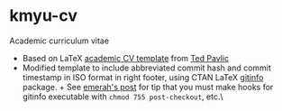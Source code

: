 <!-- Time-stamp: <2013-07-26 09:21:28 amoebe> -->
kmyu-cv
========

Academic curriculum vitae

+ Based on LaTeX [academic CV template](http://links.tedpavlic.com/tex/tpavlic_cv_faculty.tex) from [Ted Pavlic](http://www.tedpavlic.com/TPCV.php) 
+ Modified template to include abbreviated commit hash and commit
  timestamp in ISO format in right footer, using CTAN LaTeX
  [gitinfo](http://www.ctan.org/tex-archive/macros/latex/contrib/gitinfo)
  package.
      + See
        [emerah's post](http://eremrah.com/blog/2012/10/26/adding-git-revision-number-to-latex/)
        for tip that you must make hooks for gitinfo executable with `chmod 755
        post-checkout`, etc.\

